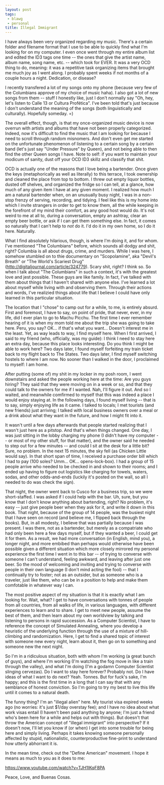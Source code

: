 ```yaml
---
layout: post
tags:
 - blawg
 - personal
title: Illegal Immigrant
---
```


I have always been very organized regarding my music. There's a certain
folder and filename format that I use to be able to quickly find what
I'm looking for on my computer. I even once went through my entire album
list and edited the ID3 tags one time -- the ones that give the artist name,
album name, song name, etc. -- which took for EVER. It was a very OCD
thing to do, meaning: it was a repetitive task organizing items that
brought me much joy as I went along. I probably spent weeks if not
months of a couple hours a night. Dedication, or disease?

I recently transfered a lot of my songs onto my phone (because
very few of the Columbians approve of my choice of music haha). I also
got a lot of new songs from them -- stuff I honestly like, just I don't
normally say "Oh, hey, let's listen to Calle 13 or Cultura Profética".
I've been told that's just because I don't understand the meaning of the
songs (both linguistically and culturally). Hopefully someday. =)

The overall effect, though, is that my once-organized music device is
now overrun with artists and albums that have not been properly
categorized. Indeed, now it's difficult to find the music that I am
looking for because I need to scroll through random misnomers. And don't
even get me started on the unfortunate phenomenon of listening to a
certain song by a certain band (let's just say "Under Pressure" by
Queen), and not being able to then find the other Queen songs I have.
Note to self: if you want to maintain your modicum of sanity, dust off
your OCD ID3 skillz and classify that shit.

OCD is actually one of the reasons that I love being a bartender. Once
given the keys (metaphorically as well as literally) to this terrace, I
took ownership and cleaned the place from top to bottom. I threw out
empty liquor bottles, dusted off shelves, and organized the fridge so I
can tell, at a glance, how much of any given item I have at any given
moment. I realized how much I am a natural bartender when, on an
unusually busy night, I was in a non-stop frenzy of serving, recording,
and tidying. I feel like this is my home into which I invite strangers
in order to get to know them, all the while keeping in the forefront of
my mind their comfort, as any good host would do. It's not weird to me
at all to, during a conversation, empty an ashtray, clear an empty beer
bottle, or ask if I can get them something else. In fact, it comes so
naturally that I can't help to *not* do it. I'd do it in my own home, so
I do it here. Naturally.

What I find absolutely hilarious, though, is where I'm doing it, and for
whom. I've mentioned "The Columbians" before, which sounds all dodgy and
shit, right? Columbia is all about drugs, crime, and murders. While I
was here, I somehow stumbled on to thie documentary on "Scopolamine",
aka "Devil's Breath" or "The World's Scariest Drug"
(http://digitaljournal.com/article/324779). Scary shit, right? I think
so. So when I talk about "The Columbians" in such a context, it's with
the greatest love and jest possible. These guys are like family. In
fact, I've talked with them about things that I haven't shared with
anyone else. I've learned a lot about myself while living with and
observing them. Through their actions and words, I've realizied things
about life that I believe I could have only learned in this particular
situation.

The location that I "chose" to camp out for a while, to me, is entirely
absurd. First and foremost, I have to say, on point of pride, that
never, ever, in my life, did I ever plan to go to Machu Picchu. The
first time I ever remember hearing of it is when my mom told me about
the trip she was going to take here. Peru, you say? OK... if that's what
you want... Doesn't interest me in the least. Yet, as way leads to way,
I find myself here. When I first arrived, I said to my friend (who,
officially, was my guide): I think I need to stay here an extra day,
because this place looks interesting. Do you think I might be able to
work here? Two days later, I found myself
forfeiting my train ticket back to my flight back to The States. Two
days later, I find myself switching hostels to where I am now. No sooner
than I walked in the door, I proclaimed to myself: I am home.

After putting (some of) my shit in my locker in my posh room, I went
downstairs and asked the people working here at the time: Are you guys
hiring? They said that they were moving on in a week or so, and that
they could talk to the owners for me if I wanted. Nah, I'll figure it
out. And so I waited, and meanwhile comfirmed to myself that this was
indeed a place I would enjoy staying at. In the following days, I found
myself living -- that is to say, simply enjoying life as it came. I
talked to locals; I met tourists (and new friends) just arriving; I
talked with local business owners over a meal or a drink about what they
want in the future, and how I might fit into it.

It wasn't until a few days afterwards that people started realizing that
I wasn't just here as a pitstop. And that's when things changed. One
day, I was just sitting in the lobby charging my phone (I didn't have my
computer -- or most of my other stuff, for that matter), and the owner
said he needed to step out for a few minutes -- and could I sit at the
desk for a little bit? Sure, no problem. In the next 15 minutes, the sky
fell (as Chicken Little would say). In that short span of time, I
received a purchase order bill which I had to pay (100 soles? Umm...
OK... opens-lock-box). I had a group of 15 people arrive who needed to
be checked in and shown to their rooms; and I ended up having to figure
out logistics like charging for towels, waters, sodas, and other
odds-and-ends (luckily it's posted on the wall, so all I needed to do
was check the sign). 

That night, the owner went back to Cusco for a business trip, so we were
short-staffed. I was asked if I could help with the bar. Uh, sure, but
you know that I don't know anything about bartending, right? No problem,
it's easy -- just give people beer when they ask for it, and write it
down in this book. That night, because of the group of 14 people, was
the busiest night that I have seen on record (and believe me, I flipped
back through the books). But, in all modesty, I believe that was
partially because I was present. I was there, not as a bartender, but
merely as a compatriate who had only been here a few days myself, but if
they wanted a beer, I could get it for them. As a result, we had more
conversation (in English, mind you), a longer night, and more embibed than perhaps would
otherwise have been possible given a different situation which more
closely mirrored my personal experience the first time I went in to this
bar -- of trying to converse with someone I can't understand, feeling
awkward, and leaving after just one beer. So the mood of welcoming and
inviting and trying to converse with people in their own language (I
don't mind acting the fool) -- that I continually try to foster;
not as an outsider, but as someone who is a traveler, just like them,
who can be in a position to help and make them comfotable in whatever way I can.

The most positive aspect of my situation is that it is exactly what I am
looking for. Wait, what? I get to have conversations with tonnes of
people from all countries, from all walks of life, in various languages,
with different experiences to learn and to share. I get to meet new
people, assume the best of them, and then learn about my own worldview
by talking and listening to persons in rapid succession. As a Computer
Scientist, I have to reference the concept of Simulated Annealing, where
you develop a heuristic of the underlying function through the use of a
mixture of hill-climbing and randomization. Here, I get to find a shared
topic of interest with someone new every night, learn about it, then go
on to something and someone new the next night.

So I'm in a ridiculous situation, both with whom I'm working (a great
bunch of guys), and where I'm working (I'm watching the fog move in like
a train through the valley), and what I'm doing (I'm a godamn Computer
Scientist slinging cervezas). Do I want to stay
here forever? Probably not. Do I have ideas of what I want to do next?
Yeah. Tonnes. But for fuck's sake, I'm happy; and this is the first time in a
long that I can say that with any semblance of honest conviction. So I'm going to try
my best to live this life until it comes to a natural death. 

The funny thing? I'm an "illegal alien" here. My tourist visa expired
weeks ago (no worries: it's just $1/day overstay fee); and I have no
idea about what work visas entail (I haven't been paid anything by
anyone; I'm just a friend who's been here for a while and helps out with
things). But doesn't that throw the American concept of "illegal
immigrant" into perspective? If it doesn't now, I'll let you know if (or
when) I get into some trouble for being here and simply living. Perhaps
it takes knowing someone personally affected by stupid, nationalistic,
counterproductive fine-print to understand how utterly abhorrant it is.

In the mean time, check out the "Define American" movement. I hope it
means as much to you as it does to me:

https://www.youtube.com/watch?v=TJH1IKqF8PA

Peace, Love, and Buenas Cosas.

